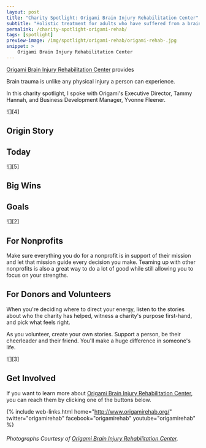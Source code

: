 ```yaml
---
layout: post
title: "Charity Spotlight: Origami Brain Injury Rehabilitation Center"
subtitle: "Holistic treatment for adults who have suffered from a brain injury."
permalink: /charity-spotlight-origami-rehab/
tags: [spotlight]
preview-image: /img/spotlight/origami-rehab/origami-rehab-.jpg
snippet: >
    Origami Brain Injury Rehabilitation Center
---
```


[Origami Brain Injury Rehabilitation Center][1] provides

Brain trauma is unlike any physical injury a person can experience. 

In this charity spotlight, I spoke with Origami's Executive Director, Tammy Hannah, and Business Development Manager, Yvonne Fleener.

![][4]

## Origin Story



## Today



![][5]

## Big Wins



## Goals



![][2]

## For Nonprofits

Make sure everything you do for a nonprofit is in support of their mission and let that mission guide every decision you make. Teaming up with other nonprofits is also a great way to do a lot of good while still allowing you to focus on your strengths.

## For Donors and Volunteers

When you're deciding where to direct your energy, listen to the stories about who the charity has helped, witness a charity's purpose first-hand, and pick what feels right.

As you volunteer, create your own stories. Support a person, be their cheerleader and their friend. You'll make a huge difference in someone's life.

![][3]

## Get Involved

If you want to learn more about [Origami Brain Injury Rehabilitation Center][1], you can reach them by clicking one of the buttons below.

{% include web-links.html home="http://www.origamirehab.org/" twitter="origamirehab" facebook="origamirehab" youtube="origamirehab" %}

###### Photographs Courtesy of [Origami Brain Injury Rehabilitation Center][1].



[1]: http://www.origamirehab.org/ "Origami Brain Injury Rehabilitation Center Homepage"
